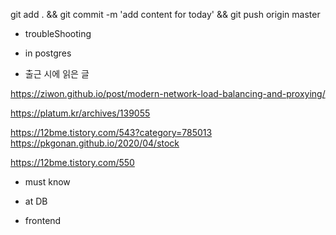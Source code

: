 


git add . && git commit -m 'add content for today' && git push origin master

- troubleShooting


- in postgres


- 출근 시에 읽은 글 

https://ziwon.github.io/post/modern-network-load-balancing-and-proxying/

https://platum.kr/archives/139055

https://12bme.tistory.com/543?category=785013
https://pkgonan.github.io/2020/04/stock


https://12bme.tistory.com/550

- must know 




- at DB 


- frontend


